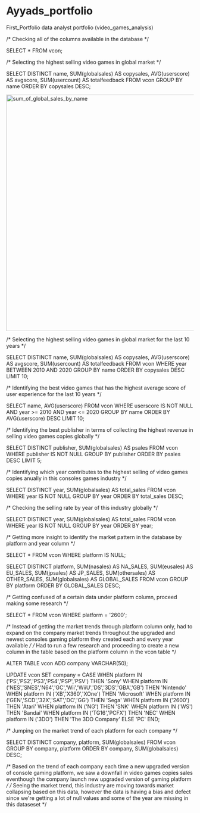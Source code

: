 # Ayyads_portfolio
First_Portfolio
data analyst portfolio (video_games_analysis)

/* Checking all of the columns available in the database */ 

SELECT * FROM vcon;

/* Selecting the highest selling video games in global market */ 

SELECT DISTINCT name, SUM(globalsales) AS copysales, AVG(userscore) AS avgscore, SUM(usercount) AS totalfeedback
FROM vcon 
GROUP BY name
ORDER BY copysales DESC;



<img width="635" alt="sum_of_global_sales_by_name" src="https://github.com/Ayyad96/Ayyads_portfolio/assets/140683898/8edfafff-950c-4fbd-8ce9-f53472482a51">




/* Selecting the highest selling video games in global market for the last 10 years */

SELECT DISTINCT name, SUM(globalsales) AS copysales, AVG(userscore) AS avgscore, SUM(usercount) AS totalfeedback
FROM vcon 
WHERE year BETWEEN 2010 AND 2020
GROUP BY name 
ORDER BY copysales DESC 
LIMIT 10;

/* Identifying the best video games that has the highest average score of user experience for the last 10 years */

SELECT name, AVG(userscore)
FROM vcon
WHERE userscore IS NOT NULL AND year >= 2010 AND year <= 2020
GROUP BY name
ORDER BY AVG(userscore) DESC
LIMIT 10;

/* Identifying the best publisher in terms of collecting the highest revenue in selling video games copies globally */

SELECT DISTINCT publisher, SUM(globalsales) AS psales
FROM vcon
WHERE publisher IS NOT NULL
GROUP BY publisher
ORDER BY psales DESC
LIMIT 5;

/* Identifying which year contributes to the highest selling of video games copies anually in this consoles games industry */

SELECT DISTINCT year, SUM(globalsales) AS total_sales
FROM vcon
WHERE year IS NOT NULL
GROUP BY year 
ORDER BY total_sales DESC;

/* Checking the selling rate by year of this industry globally */

SELECT DISTINCT year, SUM(globalsales) AS total_sales
FROM vcon
WHERE year IS NOT NULL
GROUP BY year 
ORDER BY year;

/* Getting more insight to identify the market pattern in the database by platform and year column */ 

SELECT * FROM vcon
WHERE platform IS NULL;

SELECT DISTINCT platform, SUM(nasales) AS NA_SALES, SUM(eusales) AS EU_SALES, SUM(jpsales) AS JP_SALES, SUM(othersales) AS OTHER_SALES, SUM(globalsales) AS GLOBAL_SALES
FROM vcon
GROUP BY platform
ORDER BY GLOBAL_SALES DESC;

/* Getting confused of a certain data under platform column, proceed making some research */

SELECT * FROM vcon WHERE platform = '2600';

/* Instead of getting the market trends through platform column only, had to expand on the company market trends throughout the upgraded and newest consoles gaming platform they created each and every year available */
/* Had to run a few research and proceeding to create a new column in the table based on the platform column in the vcon table */

ALTER TABLE vcon
ADD company VARCHAR(50);

UPDATE vcon
SET company =
	CASE 
		WHEN platform IN ('PS','PS2','PS3','PS4','PSP','PSV') THEN 'Sony'
		WHEN platform IN ('NES','SNES','N64','GC','Wii','WiiU','DS','3DS','GBA','GB') THEN 'Nintendo'
		WHEN platform IN ('XB','X360','XOne') THEN 'Microsoft'
		WHEN platform IN ('GEN','SCD','32X','SAT','DC','GG') THEN 'Sega'
		WHEN platform IN ('2600') THEN 'Atari'
		WHEN platform IN ('NG') THEN 'SNK'
		WHEN platform IN ('WS') THEN 'Bandai'
		WHEN platform IN ('TG16','PCFX') THEN 'NEC'
		WHEN platform IN ('3DO') THEN 'The 3DO Company'
		ELSE 'PC'
	END;

 /* Jumping on the market trend of each platform for each company */

SELECT DISTINCT company, platform, SUM(globalsales)
FROM vcon 
GROUP BY company, platform
ORDER BY company, SUM(globalsales) DESC;

/* Based on the trend of each company each time a new upgraded version of console gaming platform, we saw a downfall in video games copies sales eventhough the company launch new upgraded version of gaming platform */
/* Seeing the market trend, this industry are moving towards market collapsing based on this data, however the data is having a bias and defect since we're getting a lot of null values and some of the year are missing in this dataseset */


